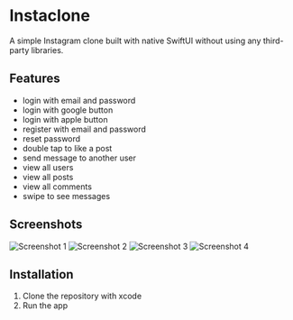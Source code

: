 # Instaclone

A simple Instagram clone built with native SwiftUI without using any third-party libraries.

## Features
- login with email and password
- login with google button
- login with apple button
- register with email and password
- reset password
- double tap to like a post
- send message to another user
- view all users
- view all posts
- view all comments
- swipe to see messages

## Screenshots

![Screenshot 1](screenshots/1.png)
![Screenshot 2](screenshots/2.png)
![Screenshot 3](screenshots/3.png)
![Screenshot 4](screenshots/4.png)

## Installation

1. Clone the repository with xcode
2. Run the app
